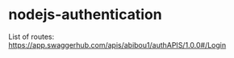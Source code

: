 # nodejs-authentication

List of routes: https://app.swaggerhub.com/apis/abibou1/authAPIS/1.0.0#/Login
